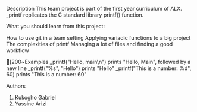 Description
This team project is part of the first year curriculum of ALX. _printf replicates the C standard library printf() function.

What you should learn from this project:

How to use git in a team setting
Applying variadic functions to a big project
The complexities of printf
Managing a lot of files and finding a good workflow

[200~Examples
_printf("Hello, main\n") prints "Hello, Main", followed by a new line
_printf("%s", "Hello") prints "Hello"
_printf("This is a number: %d", 60) prints "This is a number: 60"

Authors
1. Kukogho Gabriel
2. Yassine Arizi
